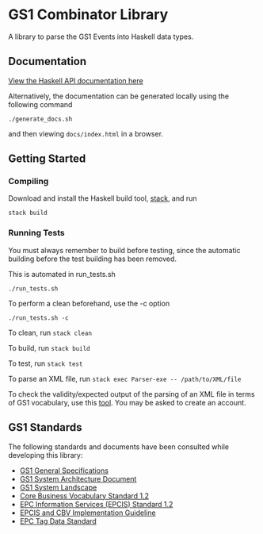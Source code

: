 # GS1 Combinator Library

A library to parse the GS1 Events into Haskell data types.

## Documentation

[View the Haskell API documentation here](docs/index.html)

Alternatively, the documentation can be generated locally using the following command

```
./generate_docs.sh
```

and then viewing `docs/index.html` in a browser.

## Getting Started

### Compiling

Download and install the Haskell build tool, [stack](https://www.haskellstack.org/), and run

```
stack build
```

### Running Tests

You must always remember to build before testing, since the automatic building before the test building has been removed.

This is automated in run_tests.sh

`./run_tests.sh`

To perform a clean beforehand, use the -c option

`./run_tests.sh -c`

To clean, run `stack clean`

To build, run `stack build`

To test, run `stack test`

To parse an XML file, run `stack exec Parser-exe -- /path/to/XML/file`

To check the validity/expected output of the parsing of an XML file in terms of GS1 vocabulary,
use this [tool](http://www.vizworkbench.com/ui/dataset/).
You  may be asked to create an account.

## GS1 Standards

The following standards and documents have been consulted while developing this library:

- [GS1 General Specifications](https://www.gs1.org/docs/barcodes/GS1_General_Specifications.pdf)
- [GS1 System Architecture Document](https://www.gs1.org/docs/architecture/GS1_System_Architecture.pdf)
- [GS1 System Landscape](https://www.gs1.org/docs/architecture/GS1_System_Landscape.pdf)
- [Core Business Vocabulary Standard 1.2](https://www.gs1.org/sites/default/files/docs/epc/CBV-Standard-1-2-r-2016-09-29.pdf)
- [EPC Information Services (EPCIS) Standard 1.2](https://www.gs1.org/sites/default/files/docs/epc/EPCIS-Standard-1.2-r-2016-09-29.pdf)
- [EPCIS and CBV Implementation Guideline](https://www.gs1.org/docs/epc/EPCIS_Guideline.pdf)
- [EPC Tag Data Standard](https://www.gs1.org/sites/default/files/docs/epc/GS1_EPC_TDS_i1_11.pdf)
